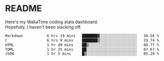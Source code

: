 # README

Here's my WakaTime coding stats dashboard.  
Hopefully, I haven't been slacking off.

<!--START_SECTION:waka-->

```txt
Markdown           6 hrs 19 mins   ███████▓░░░░░░░░░░░░░░░░░   30.56 %
C                  6 hrs 9 mins    ███████▒░░░░░░░░░░░░░░░░░   29.74 %
HTML               1 hr 48 mins    ██▒░░░░░░░░░░░░░░░░░░░░░░   08.77 %
TOML               1 hr 35 mins    ██░░░░░░░░░░░░░░░░░░░░░░░   07.67 %
JSON               1 hr 5 mins     █▒░░░░░░░░░░░░░░░░░░░░░░░   05.29 %
```

<!--END_SECTION:waka-->